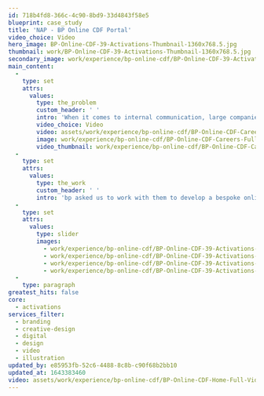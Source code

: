 ```yaml
---
id: 718b4fd8-366c-4c90-8bd9-33d4843f58e5
blueprint: case_study
title: 'NAP - BP Online CDF Portal'
video_choice: Video
hero_image: BP-Online-CDF-39-Activations-Thumbnail-1360x768.5.jpg
thumbnail: work/BP-Online-CDF-39-Activations-Thumbnail-1360x768.5.jpg
secondary_image: work/experience/bp-online-cdf/BP-Online-CDF-39-Activations-Secondary-Image-896x597.jpg
main_content:
  -
    type: set
    attrs:
      values:
        type: the_problem
        custom_header: ' '
        intro: 'When it comes to internal communication, large companies are faced with significant problems, particularly when they’re based in diverse locations across the world. bp’s problem was that their career development materials were difficult to manage and roll out internationally, so easily fell out of step with the latest information. '
        video_choice: Video
        video: assets/work/experience/bp-online-cdf/BP-Online-CDF-Careers-Full-Video.mp4
        image: work/experience/bp-online-cdf/BP-Online-CDF-Careers-Full-Video.mp4
        video_thumbnail: work/experience/bp-online-cdf/BP-Online-CDF-Careers-Thumbnail-1360x768.5.jpg
  -
    type: set
    attrs:
      values:
        type: the_work
        custom_header: ' '
        intro: 'bp asked us to work with them to develop a bespoke online intranet resource and content management platform to host their career development resources.  The result was a comprehensive website that offered an engaging experience for bp staff to locate the latest information easily, whilst improving sustainability and reducing paper usage across their International business.'
  -
    type: set
    attrs:
      values:
        type: slider
        images:
          - work/experience/bp-online-cdf/BP-Online-CDF-39-Activations-Large-927x522-2.jpg
          - work/experience/bp-online-cdf/BP-Online-CDF-39-Activations-Large-927x522-3.jpg
          - work/experience/bp-online-cdf/BP-Online-CDF-39-Activations-Large-927x522-4.jpg
          - work/experience/bp-online-cdf/BP-Online-CDF-39-Activations-Large-927x522.jpg
  -
    type: paragraph
greatest_hits: false
core:
  - activations
services_filter:
  - branding
  - creative-design
  - digital
  - design
  - video
  - illustration
updated_by: e85953fb-52c6-4488-8c8b-c90f68b2bb10
updated_at: 1643383460
video: assets/work/experience/bp-online-cdf/BP-Online-CDF-Home-Full-Video.mp4
---
```

